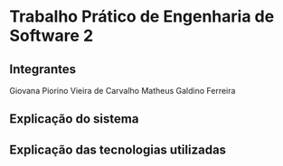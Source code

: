 # **Trabalho Prático de Engenharia de Software 2**
## Integrantes
Giovana Piorino Vieira de Carvalho 
Matheus Galdino Ferreira

## Explicação do sistema


## Explicação das tecnologias utilizadas
